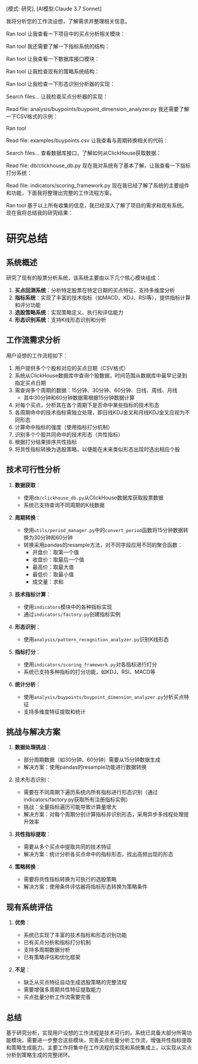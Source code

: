[模式: 研究], [AI模型:Claude 3.7 Sonnet]

我将分析您的工作流设想，了解需求并整理相关信息。

Ran tool
让我查看一下项目中的买点分析相关模块：

Ran tool
我还需要了解一下指标系统的结构：

Ran tool
让我查看一下数据库接口模块：

Ran tool
让我检查现有的策略系统结构：

Ran tool
让我检查一下形态识别分析器的实现：

Search files...
让我检查买点分析器的实现：

Read file: analysis/buypoints/buypoint_dimension_analyzer.py
我还需要了解一下CSV格式的示例：

Ran tool

Read file: examples/buypoints.csv
让我查看与周期转换相关的代码：

Search files...
查看数据库接口，了解如何从ClickHouse获取数据：

Read file: db/clickhouse_db.py
现在我对系统有了基本了解，让我查看一下指标打分系统：

Read file: indicators/scoring_framework.py
现在我已经了解了系统的主要组件和功能，下面我将整理出完整的工作流程方案。

Ran tool
基于以上所有收集的信息，我已经深入了解了项目的需求和现有系统。现在我将总结我的研究结果：

# 研究总结

## 系统概述

研究了现有的股票分析系统，该系统主要由以下几个核心模块组成：

1. **买点回测系统**：分析特定股票在特定日期的买点特征，支持多维度分析
2. **指标系统**：实现了丰富的技术指标（如MACD、KDJ、RSI等），提供指标计算和评分功能
3. **选股策略系统**：实现策略定义、执行和评估能力
4. **形态识别系统**：支持K线形态识别和分析

## 工作流需求分析

用户设想的工作流程如下：

1. 用户提供多个个股和对应的买点日期（CSV格式）
2. 系统从ClickHouse数据库中查询个股数据，时间范围从数据库中最早记录到指定买点日期
3. 需查询多个周期的数据：15分钟、30分钟、60分钟、日线、周线、月线
   - 其中30分钟和60分钟数据需根据15分钟数据计算
4. 对每个买点，分析其在各个周期下是否命中某些指标的技术形态
5. 各周期命中的技术指标需独立处理，即日线KDJ金叉和月线KDJ金叉应视为不同形态
6. 计算命中指标的强度（使用指标打分机制）
7. 识别多个个股共同命中的技术形态（共性指标）
8. 根据打分结果排序共性指标
9. 将共性指标转换为选股策略，以便能在未来类似形态出现时选出相应个股

## 技术可行性分析

1. **数据获取**：
   - 使用`db/clickhouse_db.py`从ClickHouse数据库获取股票数据
   - 系统已支持查询不同周期的K线数据

2. **周期转换**：
   - 使用`utils/period_manager.py`中的`convert_period`函数将15分钟数据转换为30分钟和60分钟
   - 转换采用pandas的resample方法，对不同字段应用不同的聚合函数：
     - 开盘价：取第一个值
     - 收盘价：取最后一个值
     - 最高价：取最大值
     - 最低价：取最小值
     - 成交量：求和

3. **技术指标计算**：
   - 使用`indicators`模块中的各种指标实现
   - 通过`indicators/factory.py`创建指标实例

4. **形态识别**：
   - 使用`analysis/pattern_recognition_analyzer.py`识别K线形态

5. **指标打分**：
   - 使用`indicators/scoring_framework.py`对各指标进行打分
   - 系统已支持多种指标的打分功能，如KDJ、RSI、MACD等

6. **统计分析**：
   - 使用`analysis/buypoints/buypoint_dimension_analyzer.py`分析买点特征
   - 支持多维度特征提取和统计

## 挑战与解决方案

1. **数据处理挑战**：
   - 部分周期数据（如30分钟、60分钟）需要从15分钟数据生成
   - 解决方案：使用pandas的resample功能进行数据转换

2. 技术形态识别：
   - 需要在不同周期下遍历系统内所有指标进行形态识别（通过indicators/factory.py获取所有注册指标实例）
   - 挑战：全量指标遍历可能导致计算量增大
   - 解决方案：对每个周期分别计算指标并识别形态，采用异步多线程处理提升效率

3. **共性指标提取**：
   - 需要从多个买点中提取共同的技术特征
   - 解决方案：统计分析各买点命中的指标形态，找出高频出现的形态

4. **策略转换**：
   - 需要将共性指标转换为可执行的选股策略
   - 解决方案：使用条件评估器将指标形态转换为策略条件

## 现有系统评估

1. **优势**：
   - 系统已实现了丰富的技术指标和形态识别功能
   - 已有买点分析和指标打分机制
   - 支持多周期数据分析
   - 已有策略评估和优化框架

2. **不足**：
   - 缺乏从买点特征自动生成选股策略的完整流程
   - 需要增强多周期共性特征提取能力
   - 买点批量分析工作流需要完善

## 总结

基于研究分析，实现用户设想的工作流程是技术可行的。系统已具备大部分所需功能模块，需要进一步整合这些模块，完善买点批量分析工作流，增强共性指标提取和策略生成能力。主要工作将集中在工作流程的实现和系统集成上，以实现从买点分析到策略生成的完整闭环。
